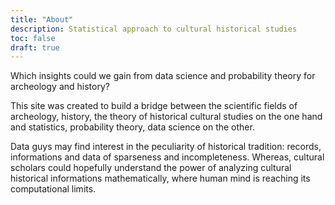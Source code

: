 ```yaml
---
title: "About"
description: Statistical approach to cultural historical studies
toc: false
draft: true
---
```


Which insights could we gain from data science and probability theory for archeology and history?

This site was created to build a bridge between the scientific fields of archeology, history, the theory of historical cultural studies on the one hand and statistics, probability theory, data science on the other.

Data guys may find interest in the peculiarity of historical tradition: records, informations and data of sparseness and incompleteness. Whereas, cultural scholars could hopefully understand the power of analyzing cultural historical informations mathematically, where human mind is reaching its computational limits.

<!--Despite my graduate background of archeology, art history and classics I started to focus massively on statistics, data science and probability theory during the occupation with my archeological doctoral thesis. This was the start of a scholastic borderline.-->

